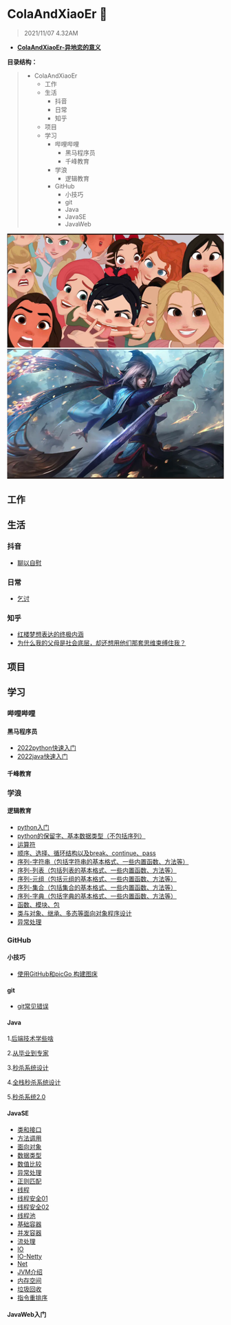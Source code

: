 # ColaAndXiaoEr 💌

> 2021/11/07 4.32AM

- **[ColaAndXiaoEr-异地恋的意义](https://github.com/1203952894/ColaAndXiaoEr/blob/main/%E7%94%9F%E6%B4%BB/%E7%9F%A5%E4%B9%8E/doc/%E5%BC%82%E5%9C%B0%E6%81%8B%E7%9A%84%E6%84%8F%E4%B9%89%E5%9C%A8%E5%93%AA%E9%87%8C.md)**

**目录结构：**

> - ColaAndXiaoEr
>   - 工作
>   - 生活
>     - 抖音
>     - 日常
>     - 知乎
>   - 项目
>   - 学习
>     - 哔哩哔哩
>       - 黑马程序员
>       - 千峰教育
>     - 学浪
>       - 逻辑教育
>     - GitHub
>       - 小技巧
>       - git
>       - Java
>       - JavaSE
>       - JavaWeb

![Cola.jpg](https://raw.githubusercontent.com/1203952894/cloudimg/main/20220811121656.png)
![NanDao.jpg](https://raw.githubusercontent.com/1203952894/cloudimg/main/20220811121629.png)

## 工作

## 生活

### 抖音

- [聊以自慰](../ColaAndXiaoEr/生活/抖音/doc/聊以自慰.md)

### 日常

- [乞讨](../ColaAndXiaoEr/生活/日常/2022/0811-乞讨.md)

### 知乎

- [红楼梦想表达的终极内涵](../ColaAndXiaoEr/生活/知乎/doc/《红楼梦》想表达的终极内涵是什么？.md)
- [为什么我的父母是社会底层，却还想用他们那套思维束缚住我？](../ColaAndXiaoEr/生活/知乎/doc/为什么大多数父母是社会底层，却还想用他们那套思维束缚住我？.md)

## 项目

## 学习

### 哔哩哔哩

#### 黑马程序员

* [2022python快速入门](../ColaAndXiaoEr/学习/哔哩哔哩/黑马程序员/2022python快速入门.md)
* [2022java快速入门](../ColaAndXiaoEr/学习/哔哩哔哩/黑马程序员/2022java快速入门/2022java快速入门.md)

#### 千峰教育

### 学浪

#### 逻辑教育

- [python入门](../ColaAndXiaoEr/学习/学浪/python/python入门.md)
- [python的保留字、基本数据类型（不包括序列）](../ColaAndXiaoEr/学习/学浪/python/python的保留字、基本数据类型（不包括序列）.md)
- [运算符](../ColaAndXiaoEr/学习/学浪/python/运算符.md)
- [顺序、选择、循环结构以及break、continue、pass](../ColaAndXiaoEr/学习/学浪/python/顺序、选择、循环结构以及break、continue、pass.md)
- [序列-字符串（包括字符串的基本格式、一些内置函数、方法等）](../ColaAndXiaoEr/学习/学浪/python/序列-字符串（包括字符串的基本格式、一些内置函数、方法等）.md)
- [序列-列表（包括列表的基本格式、一些内置函数、方法等）](../ColaAndXiaoEr/学习/学浪/python/序列-列表（包括列表的基本格式、一些内置函数、方法等）.md)
- [序列-元组（包括元组的基本格式、一些内置函数、方法等）](../ColaAndXiaoEr/学习/学浪/python/序列-元组（包括元组的基本格式、一些内置函数、方法等）.md)
- [序列-集合（包括集合的基本格式、一些内置函数、方法等）](../ColaAndXiaoEr/学习/学浪/python/序列-集合（包括集合的基本格式、一些内置函数、方法等）.md)
- [序列-字典（包括字典的基本格式、一些内置函数、方法等）](../ColaAndXiaoEr/学习/学浪/python/序列-字典（包括字典的基本格式、一些内置函数、方法等）.md)
- [函数、模块、包](../ColaAndXiaoEr/学习/学浪/python/函数、模块、包.md)
- [类与对象、继承、多态等面向对象程序设计](../ColaAndXiaoEr/学习/学浪/python/类与对象、继承、多态等面向对象程序设计的知识点.md)
- [异常处理](../ColaAndXiaoEr/学习/学浪/python/异常处理.md)

### GitHub

#### 小技巧

- [使用GitHub和picGo 构建图床](../ColaAndXiaoEr/学习/GitHub/doc/小技巧/如何使用GitHub和PicGo搭建图床.md)

#### git

- [git常见错误](../ColaAndXiaoEr/学习/GitHub/doc/git/git常见错误.md)

#### Java

1.[后端技术学些啥](/%E5%AD%A6%E4%B9%A0/GitHub/doc/Java/%E5%AD%A6%E4%B9%A0%E8%B7%AF%E7%BA%BF/%E5%90%8E%E7%AB%AF%E6%8A%80%E6%9C%AF%E5%AD%A6%E4%BA%9B%E5%95%A5.md)

2.[从毕业到专家](/%E5%AD%A6%E4%B9%A0/GitHub/doc/Java/%E5%AD%A6%E4%B9%A0%E8%B7%AF%E7%BA%BF/%E4%BB%8E%E6%AF%95%E4%B8%9A%E5%88%B0%E6%8A%80%E6%9C%AF%E4%B8%93%E5%AE%B6.md)

3.[秒杀系统设计](/%E5%AD%A6%E4%B9%A0/GitHub/doc/Java/%E5%AD%A6%E4%B9%A0%E8%B7%AF%E7%BA%BF/%E7%A7%92%E6%9D%80%E7%B3%BB%E7%BB%9F%E8%AE%BE%E8%AE%A1.md)

4.[全栈秒杀系统设计](/%E5%AD%A6%E4%B9%A0/GitHub/doc/Java/%E5%AD%A6%E4%B9%A0%E8%B7%AF%E7%BA%BF/%E5%85%A8%E6%A0%88%E7%A7%92%E6%9D%80%E7%B3%BB%E7%BB%9F%E8%AE%BE%E8%AE%A1.md)

5.[秒杀系统2.0](/%E5%AD%A6%E4%B9%A0/GitHub/doc/Java/%E5%AD%A6%E4%B9%A0%E8%B7%AF%E7%BA%BF/%E7%A7%92%E6%9D%80%E7%B3%BB%E7%BB%9F2.0.md)

#### JavaSE

- [类和接口](../ColaAndXiaoEr/学习/GitHub/doc/JavaSE/doc/基础/类和接口.md)
- [方法调用](../ColaAndXiaoEr/学习/GitHub/doc/JavaSE/doc/基础/方法调用.md)
- [面向对象](../ColaAndXiaoEr/学习/GitHub/doc/JavaSE/doc/基础/面向对象.md)
- [数据类型](../ColaAndXiaoEr/学习/GitHub/doc/JavaSE/doc/基础/数据类型.md)
- [数值比较](../ColaAndXiaoEr/学习/GitHub/doc/JavaSE/doc/基础/数值比较.md)
- [异常处理](../ColaAndXiaoEr/学习/GitHub/doc/JavaSE/doc/基础/异常处理.md)
- [正则匹配](../ColaAndXiaoEr/学习/GitHub/doc/JavaSE/doc/基础/正则匹配.md)
- [线程](../ColaAndXiaoEr/学习/GitHub/doc/JavaSE/doc/并发/线程.md)
- [线程安全01](../ColaAndXiaoEr/学习/GitHub/doc/JavaSE/doc/并发/线程安全01.md)
- [线程安全02](../ColaAndXiaoEr/学习/GitHub/doc/JavaSE/doc/并发/线程安全02.md)
- [线程池](../ColaAndXiaoEr/学习/GitHub/doc/JavaSE/doc/并发/线程池.md)
- [基础容器](../ColaAndXiaoEr/学习/GitHub/doc/JavaSE/doc/工具/基础容器.md)
- [并发容器](../ColaAndXiaoEr/学习/GitHub/doc/JavaSE/doc/工具/并发容器.md)
- [流处理](../ColaAndXiaoEr/学习/GitHub/doc/JavaSE/doc/工具/流处理.md)
- [IO](../ColaAndXiaoEr/学习/GitHub/doc/JavaSE/doc/IO/IO.md)
- [IO-Netty](../ColaAndXiaoEr/学习/GitHub/doc/JavaSE/doc/IO/IO-Netty.md)
- [Net](../ColaAndXiaoEr/学习/GitHub/doc/JavaSE/doc/IO/Net.md)
- [JVM介绍](../ColaAndXiaoEr/学习/GitHub/doc/JavaSE/doc/JVM/JVM介绍.md)
- [内存空间](../ColaAndXiaoEr/学习/GitHub/doc/JavaSE/doc/JVM/内存空间.md)
- [垃圾回收](../ColaAndXiaoEr/学习/GitHub/doc/JavaSE/doc/JVM/垃圾回收.md)
- [指令重排序](../ColaAndXiaoEr/学习/GitHub/doc/JavaSE/doc/JVM/指令重排序.md)

#### JavaWeb入门
